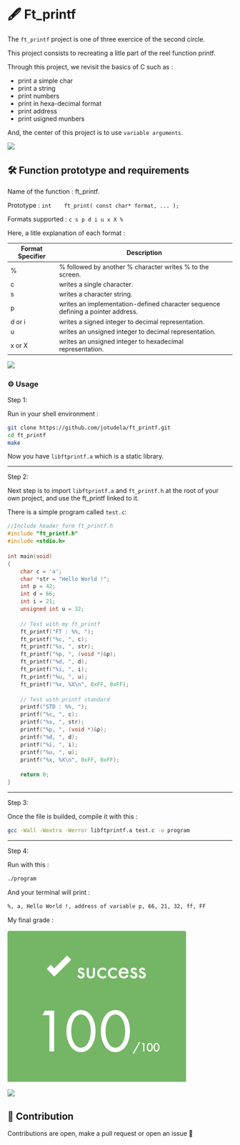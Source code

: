 # 🖋️ Ft_printf

The `ft_printf` project is one of three exercice of the second circle.

This project consists to recreating a litle part of the reel function printf.

Through this project, we revisit the basics of C such as :
- print a simple char
- print a string
- print numbers
- print in hexa-decimal format
- print address
- print usigned munbers

And, the center of this project is to use `variable arguments`.

![](https://raw.githubusercontent.com/andreasbm/readme/master/assets/lines/rainbow.png)

## 🛠️ Function prototype and requirements

Name of the function : ft_printf.

Prototype : `int    ft_print( const char* format, ... );`

Formats supported : `c s p d i u x X %`

Here, a litle explanation of each format :

| Format Specifier | Description |
|------------------|-------------|
| %                | % followed by another % character writes % to the screen. |
| c                | writes a single character. |
| s                | writes a character string. |
| p                | writes an implementation-defined character sequence defining a pointer address. |
| d or i           | writes a signed integer to decimal representation. |
| u                | writes an unsigned integer to decimal representation. |
| x or X           | writes an unsigned integer to hexadecimal representation. |


![](https://raw.githubusercontent.com/andreasbm/readme/master/assets/lines/rainbow.png)

### ⚙️ Usage

Step 1:

Run in your shell environment :
```bash
git clone https://github.com/jotudela/ft_printf.git
cd ft_printf
make
```
Now you have `libftprintf.a` which is a static library.

---

Step 2:

Next step is to import `libftprintf.a` and `ft_printf.h` at the root of your own project, and use
the ft_printf linked to it.

There is a simple program called `test.c`:

```c
//Include header form ft_printf.h
#include "ft_printf.h"
#include <stdio.h>

int main(void)
{
    char c = 'a';
    char *str = "Hello World !";
    int p = 42;
    int d = 66;
    int i = 21;
    unsigned int u = 32;

    // Test with my ft_printf
    ft_printf("FT : %%, ");
    ft_printf("%c, ", c);
    ft_printf("%s, ", str);
    ft_printf("%p, ", (void *)&p);
    ft_printf("%d, ", d);
    ft_printf("%i, ", i);
    ft_printf("%u, ", u);
    ft_printf("%x, %X\n", 0xFF, 0xFF);

    // Test with printf standard
    printf("STD : %%, ");
    printf("%c, ", c);
    printf("%s, ", str);
    printf("%p, ", (void *)&p);
    printf("%d, ", d);
    printf("%i, ", i);
    printf("%u, ", u);
    printf("%x, %X\n", 0xFF, 0xFF);

    return 0;
}
```

---

Step 3:

Once the file is builded, compile it with this :
```bash
gcc -Wall -Wextra -Werror libftprintf.a test.c -o program
```

---

Step 4:

Run with this :
```bash
./program
```

And your terminal will print :
```bash
%, a, Hello World !, address of variable p, 66, 21, 32, ff, FF
```

My final grade :

![](imgs/100_percent.png)

![](https://raw.githubusercontent.com/andreasbm/readme/master/assets/lines/rainbow.png)

## 🤝 Contribution
Contributions are open, make a pull request or open an issue 🚀
